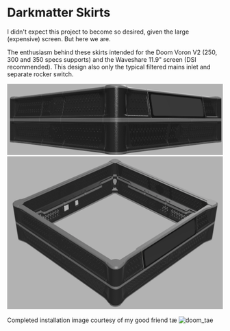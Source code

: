 # Darkmatter Skirts

I didn't expect this project to become so desired, given the large (expensive) screen. But here we are.

The enthusiasm behind these skirts intended for the Doom Voron V2 (250, 300 and 350 specs supports) and the Waveshare 11.9" screen (DSI recommended). This design also only the typical filtered mains inlet and separate rocker switch.

![flat_corner](Images/flat_corner.png)
![top_corner](Images/top_corner.png)

Completed installation image courtesy of my good friend tæ
![doom_tae](Images/doom_tae.png)